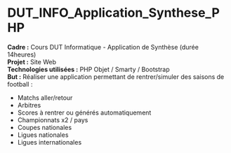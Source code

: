 # DUT_INFO_Application_Synthese_PHP

<strong>Cadre :</strong> Cours DUT Informatique - Application de Synthèse (durée 14heures)<br />
<strong>Projet :</strong> Site Web<br />
<strong>Technologies utilisées :</strong> PHP Objet / Smarty / Bootstrap<br />
<strong>But :</strong> Réaliser une application permettant de rentrer/simuler des saisons de football :
- Matchs aller/retour
- Arbitres
- Scores à rentrer ou générés automatiquement
- Championnats x2 / pays
- Coupes nationales
- Ligues nationales
- Ligues internationales
